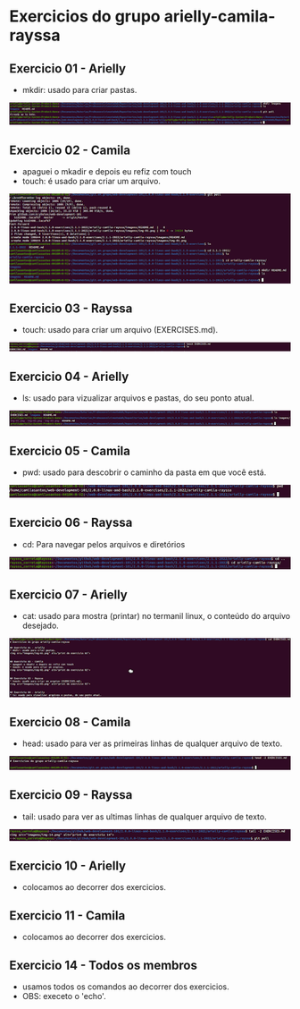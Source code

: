 # Exercicios do grupo arielly-camila-rayssa

## Exercicio 01 - Arielly
* mkdir: usado para criar pastas.
<img src="imagens/img-01.png" alt="print do exercicio 01">


## Exercicio 02 - Camila
* apaguei o mkadir e depois eu refiz com touch 
* touch: é usado para criar um arquivo.
<img src="imagens/img-02.png" alt="print do exercicio 02">


## Exercicio 03 - Rayssa
* touch: usado para criar um arquivo (EXERCISES.md).
<img src="imagens/img-03.png" alt="print do exercicio 03">


## Exercicio 04 - Arielly
* ls: usado para vizualizar arquivos e pastas, do seu ponto atual.
<img src="imagens/img-04.png" alt="print do exercicio 04">


## Exercicio 05 - Camila
* pwd: usado para descobrir o caminho da pasta em que você está.
<img src="imagens/img-05.png" alt="print do exercicio 05">


## Exercicio 06 - Rayssa
* cd: Para navegar pelos arquivos e diretórios
<img src="imagens/img-06.png" alt="print do exercicio 06">


## Exercicio 07 - Arielly
* cat: usado para mostra (printar) no termanil linux, o conteúdo do arquivo desejado.
<img src="imagens/img-07.png" alt="print do exercicio 07">


## Exercicio 08 - Camila
* head: usado para ver as primeiras linhas de qualquer arquivo de texto.
<img src="imagens/img-08.png" alt="print do exercicio 08">


## Exercicio 09 - Rayssa
* tail: usado para ver as ultimas linhas de qualquer arquivo de texto.
<img src="imagens/img-09.png" alt="print do exercicio 09">


## Exercicio 10 - Arielly
* colocamos ao decorrer dos exercicios.


## Exercicio 11 - Camila
* colocamos ao decorrer dos exercicios.

<!--
## Exercicio 12 - Rayssa

<img src="imagens/img-12.png" alt="print do exercicio 12">


## Exercicio 13 - Arielly

<img src="imagens/img-13.png" alt="print do exercicio 13">

-->
## Exercicio 14 - Todos os membros
* usamos todos os comandos ao decorrer dos exercicios.
* OBS: execeto o 'echo'.
